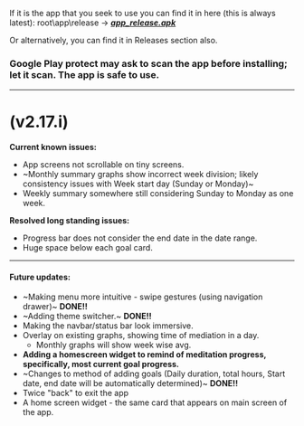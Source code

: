 If it is the app that you seek to use you can find it in here (this is always latest): root\app\release -> ***[app_release.apk](https://github.com/spewedprojects/MeditationTracker/blob/master/app/release/app-release.apk)***

Or alternatively, you can find it in Releases section also.

### Google Play protect may ask to scan the app before installing; let it scan. **The app is safe to use.**

***

# (v2.17.i)
**Current known issues:**
- App screens not scrollable on tiny screens.
- ~Monthly summary graphs show incorrect week division; likely consistency issues with Week start day (Sunday or Monday)~
- Weekly summary somewhere still considering Sunday to Monday as one week.


__Resolved long standing issues:__
- Progress bar does not consider the end date in the date range.
- Huge space below each goal card.


***
#### **Future updates:**
- ~Making menu more intuitive - swipe gestures (using navigation drawer)~ __DONE!!__
- ~Adding theme switcher.~ __DONE!!__
- Making the navbar/status bar look immersive.
- Overlay on existing graphs, showing time of mediation in a day.
  - Monthly graphs will show week wise avg.
- **Adding a homescreen widget to remind of meditation progress, specifically, most current goal progress.**
- ~Changes to method of adding goals (Daily duration, total hours, Start date, end date will be automatically determined)~ __DONE!!__
- Twice "back" to exit the app
- A home screen widget - the same card that appears on main screen of the app.